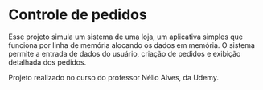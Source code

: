 # Controle de pedidos

Esse projeto simula um sistema de uma loja, um aplicativa simples que funciona por linha de memória
alocando os dados em memória. O sistema permite a entrada de dados do usuário, criação de pedidos e exibição
detalhada dos pedidos.

Projeto realizado no curso do professor Nélio Alves, da Udemy.
